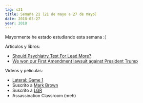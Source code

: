 ```yaml
---
tag: s21
title: Semana 21 (21 de mayo a 27 de mayo)
date: 2018-05-27
year: 2018
---
```


Mayormente he estado estudiando esta semana :(

Artículos y libros:

- [Should Psychiatry Test For Lead More?](http://slatestarcodex.com/2018/05/23/should-psychiatry-test-for-lead-more/)
- [We won our First Amendment lawsuit against President Trump](https://familyinequality.wordpress.com/2018/05/24/we-won-our-first-amendment-lawsuit-against-president-trump/)

Vídeos y películas:

- [Lateral: Game 1](https://youtu.be/_xS-BIcu4ew)
- Suscrito a [Mark Brown](https://www.youtube.com/user/McBacon1337)
- Suscrito a [LGR](https://www.youtube.com/user/phreakindee)
- Assassination Classroom (meh)

